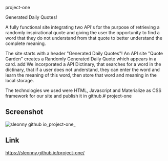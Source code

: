 project-one

Generated Daily Quotes!

A fully functional site integrating two API's for the purpose of retrieving a randomly inspirational quote and giving the user the opportunity to find a word that they do not understand from that quote to better understand the complete meaning.

The site starts with a header "Generated Daily Quotes"! An API site "Quote Garden" creates a Randomly Generated Daily Quote which appears in a card. 
add We incorporated a API Dictinary, that searches for a word in the dictinary, that if a user does not understand, they can enter the word and learn the meaning of this word, then store that word and meaning in the local storage. 
 
The technologies we used were HTML, Javascript and Materialize as CSS framework for our site and publish it in github.# project-one

## Screenshot

![sleonny github io_project-one_](https://user-images.githubusercontent.com/122305724/227808552-1cd4c3f3-af85-4596-aba9-7afdbef9b66d.png)

## Link

https://sleonny.github.io/project-one/
